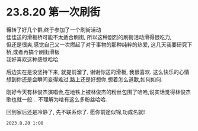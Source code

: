 # 23.8.20 第一次刷街
辗转了好几个群,终于参加了一个刷街活动  
佳佳送的滑板桥可能不太适合刷街, 所以这种剧烈的刷街活动滑得很吃力,  
但还是很爽,感觉自己又一次燃起了对于事物的那种纯粹的热爱, 这几天我要研究下桥,或者再搞个刷街滑板  
我好喜欢这种感觉哈哈


后边实在是没坚持下来, 就提前溜了, 谢谢你送的滑板, 我很喜欢. 这么快乐的心情想到你还是会瞬间变得难过,路上还是好想你,想着怎么道歉,如何如何.

刚好今天有林俊杰演唱会,在地铁上被林俊杰的粉丝包围了哈哈,说实话觉得林俊杰歌也就一般... 不理解为啥有这么多粉丝哈哈.

回到家后还是冷静了, 先不联系你了. 愿你前途似锦,功成名就!

`2023.8.20 1:00`